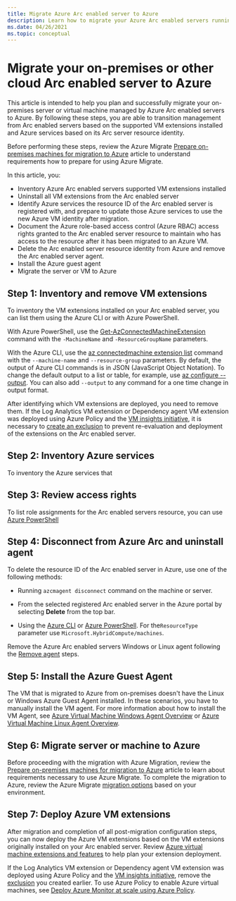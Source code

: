 ```yaml
---
title: Migrate Azure Arc enabled server to Azure
description: Learn how to migrate your Azure Arc enabled servers running on-premises or other cloud environment to Azure.
ms.date: 04/26/2021
ms.topic: conceptual
---
```


# Migrate your on-premises or other cloud Arc enabled server to Azure

This article is intended to help you plan and successfully migrate your on-premises server or virtual machine managed by Azure Arc enabled servers to Azure. By following these steps, you are able to transition management from Arc enabled servers based on the supported VM extensions installed and Azure services based on its Arc server resource identity.

Before performing these steps, review the Azure Migrate [Prepare on-premises machines for migration to Azure](../../migrate/prepare-for-migration.md) article to understand requirements how to prepare for using Azure Migrate.

In this article, you:

* Inventory Azure Arc enabled servers supported VM extensions installed
* Uninstall all VM extensions from the Arc enabled server
* Identify Azure services the resource ID of the Arc enabled server is registered with, and prepare to update those Azure services to use the new Azure VM identity after migration.
* Document the Azure role-based access control (Azure RBAC) access rights granted to the Arc enabled server resource to maintain who has access to the resource after it has been migrated to an Azure VM.
* Delete the Arc enabled server resource identity from Azure and remove the Arc enabled server agent.
* Install the Azure guest agent
* Migrate the server or VM to Azure

## Step 1: Inventory and remove VM extensions

To inventory the VM extensions installed on your Arc enabled server, you can list them using the Azure CLI or with Azure PowerShell.

With Azure PowerShell, use the [Get-AzConnectedMachineExtension](/powershell/module/az.connectedmachine/get-azconnectedmachineextension) command with the `-MachineName` and `-ResourceGroupName` parameters.

With the Azure CLI, use the [az connectedmachine extension list](/cli/azure/ext/connectedmachine/connectedmachine/extension#ext_connectedmachine_az_connectedmachine_extension_list) command with the `--machine-name` and `--resource-group` parameters. By default, the output of Azure CLI commands is in JSON (JavaScript Object Notation). To change the default output to a list or table, for example, use [az configure --output](/cli/azure/reference-index). You can also add `--output` to any command for a one time change in output format.

After identifying which VM extensions are deployed, you need to remove them. If the Log Analytics VM extension or Dependency agent VM extension was deployed using Azure Policy and the [VM insights initiative](../../azure-monitor/vm/vminsights-enable-policy.md), it is necessary to [create an exclusion](../../governance/policy/tutorials/create-and-manage.md#remove-a-non-compliant-or-denied-resource-from-the-scope-with-an-exclusion) to prevent re-evaluation and deployment of the extensions on the Arc enabled server.

## Step 2: Inventory Azure services 

To inventory the Azure services that 

## Step 3: Review access rights 

To list role assignments for the Arc enabled servers resource, you can use [Azure PowerShell](../../role-based-access-control/role-assignments-list-powershell.md#list-role-assignments-for-a-resource) 


## Step 4: Disconnect from Azure Arc and uninstall agent

To delete the resource ID of the Arc enabled server in Azure, use one of the following methods:

   * Running `azcmagent disconnect` command on the machine or server.

   * From the selected registered Arc enabled server in the Azure portal by selecting **Delete** from the top bar.

   * Using the [Azure CLI](../../azure-resource-manager/management/delete-resource-group.md?tabs=azure-cli#delete-resource) or [Azure PowerShell](../../azure-resource-manager/management/delete-resource-group.md?tabs=azure-powershell#delete-resource). For the`ResourceType` parameter use `Microsoft.HybridCompute/machines`.

Remove the Azure Arc enabled servers Windows or Linux agent following the [Remove agent](manage-agent.md#remove-the-agent) steps.

## Step 5: Install the Azure Guest Agent

The VM that is migrated to Azure from on-premises doesn't have the Linux or Windows Azure Guest Agent installed. In these scenarios, you have to manually install the VM agent. For more information about how to install the VM Agent, see [Azure Virtual Machine Windows Agent Overview](../../virtual-machines/extensions/agent-windows.md) or [Azure Virtual Machine Linux Agent Overview](../../virtual-machines/extensions/agent-linux.md).

## Step 6: Migrate server or machine to Azure

Before proceeding with the migration with Azure Migration, review the [Prepare on-premises machines for migration to Azure](../../migrate/prepare-for-migration.md) article to learn about requirements necessary to use Azure Migrate. To complete the migration to Azure, review the Azure Migrate [migration options](../../migrate/prepare-for-migration.md#next-steps) based on your environment.

## Step 7: Deploy Azure VM extensions

After migration and completion of all post-migration configuration steps, you can now deploy the Azure VM extensions based on the VM extensions originally installed on your Arc enabled server. Review [Azure virtual machine extensions and features](../../virtual-machines/extensions/overview.md) to help plan your extension deployment. 

If the Log Analytics VM extension or Dependency agent VM extension was deployed using Azure Policy and the [VM insights initiative](../../azure-monitor/vm/vminsights-enable-policy.md), remove the [exclusion](../../governance/policy/tutorials/create-and-manage.md#remove-a-non-compliant-or-denied-resource-from-the-scope-with-an-exclusion) you created earlier. To use Azure Policy to enable Azure virtual machines, see [Deploy Azure Monitor at scale using Azure Policy](../../azure-monitor/deploy-scale.md#vm-insights). 
